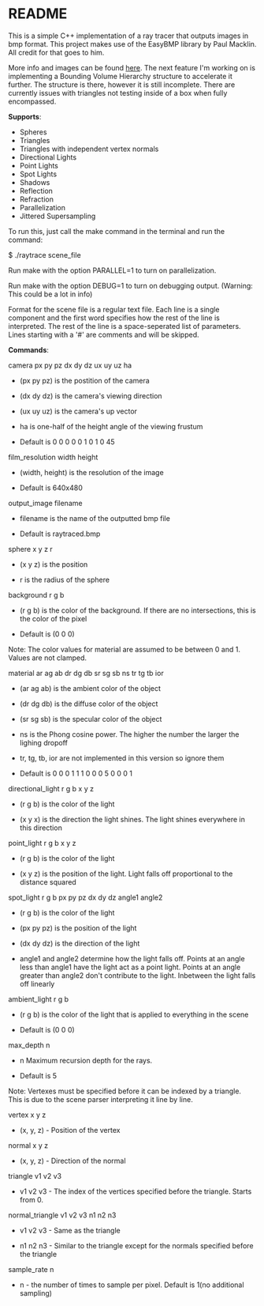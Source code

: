 # README #

This is a simple C++ implementation of a ray tracer that outputs images in bmp format. This project makes use of the EasyBMP library by Paul Macklin. All credit for that goes to him.

More info and images can be found [here](https://sites.google.com/site/alexdahl5607/ray-tracer-pt-2). The next feature I'm working on is implementing a Bounding Volume Hierarchy structure to accelerate it further. The structure is there, however it is still incomplete. There are currently issues with triangles not testing inside of a box when fully encompassed.

**Supports**:

* Spheres
* Triangles
* Triangles with independent vertex normals
* Directional Lights
* Point Lights
* Spot Lights
* Shadows
* Reflection
* Refraction
* Parallelization
* Jittered Supersampling

To run this, just call the make command in the terminal and run the command:

$ ./raytrace scene_file

Run make with the option PARALLEL=1 to turn on parallelization.

Run make with the option DEBUG=1 to turn on debugging output. (Warning: This could be a lot in info)


Format for the scene file is a regular text file. Each line is a single component and the first word specifies how the rest of the line is interpreted. The rest of the line is a space-seperated list of parameters. Lines starting with a '#' are comments and will be skipped. 

**Commands**:

camera px py pz dx dy dz ux uy uz ha
 
* (px py pz) is the postition of the camera
 
* (dx dy dz) is the camera's viewing direction
 
* (ux uy uz) is the camera's up vector
 
* ha is one-half of the height angle of the viewing frustum
    
* Default is 0 0 0 0 0 1 0 1 0 45

film_resolution width height
 
* (width, height) is the resolution of the image
    
* Default is 640x480

output_image filename
 
* filename is the name of the outputted bmp file

* Default is raytraced.bmp

sphere x y z r
 
* (x y z) is the position
 
* r is the radius of the sphere

background r g b
 
* (r g b) is the color of the background. If there are no intersections, this is the color of the pixel
    
* Default is (0 0 0)

Note: The color values for material are assumed to be between 0 and 1. Values are not clamped.

material ar ag ab dr dg db sr sg sb ns tr tg tb ior
 
* (ar ag ab) is the ambient color of the object
 
* (dr dg db) is the diffuse color of the object
 
* (sr sg sb) is the specular color of the object
 
* ns is the Phong cosine power. The higher the number the larger the lighing dropoff
 
* tr, tg, tb, ior are not implemented in this version so ignore them
    
* Default is 0 0 0 1 1 1 0 0 0 5 0 0 0 1

directional_light r g b x y z
 
* (r g b) is the color of the light
 
* (x y x) is the direction the light shines. The light shines everywhere in this direction

point_light r g b x y z
 
* (r g b) is the color of the light
 
* (x y z) is the position of the light. Light falls off proportional to the distance squared

spot_light r g b px py pz dx dy dz angle1 angle2
 
* (r g b) is the color of the light
 
* (px py pz) is the position of the light
 
* (dx dy dz) is the direction of the light
 
* angle1 and angle2 determine how the light falls off. Points at an angle less than angle1 have the light act as a point light. Points 
at an angle greater than angle2 don't contribute to the light. Inbetween the light falls off linearly

ambient_light r g b
 
* (r g b) is the color of the light that is applied to everything in the scene
    
* Default is (0 0 0)

max_depth n
 
* n Maximum recursion depth for the rays.
    
* Default is 5

Note: Vertexes must be specified before it can be indexed by a triangle. This is due to the scene parser interpreting it line by line.

vertex x y z
 
* (x, y, z) - Position of the vertex

normal x y z
 
* (x, y, z) - Direction of the normal

triangle v1 v2 v3
 
* v1 v2 v3 - The index of the vertices specified before the triangle. Starts from 0.

normal_triangle v1 v2 v3 n1 n2 n3
 
* v1 v2 v3 - Same as the triangle
 
* n1 n2 n3 - Similar to the triangle except for the normals specified before the triangle

sample_rate n
 
* n - the number of times to sample per pixel. Default is 1(no additional sampling)